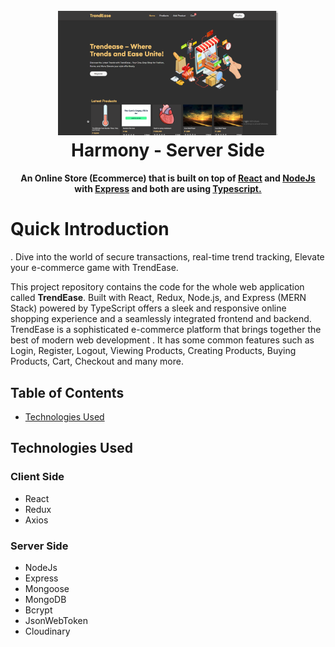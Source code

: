 <h1 align="center">
<br>
<img src="https://raw.githubusercontent.com/NighTzy-Godz/TrendEase/master/client-side/src/assets/img/trendease_home.png" width="70%">
<br>
  Harmony - Server Side
<br>
</h1>

<h4 align="center">An Online Store (Ecommerce) that is built on top of <a href="https://react.dev" target="_blank">React</a> and <a href="https://nodejs.org/en"> NodeJs </a> with <a href="https://expressjs.com">Express</a> and both are using <a href="https://www.typescriptlang.org">Typescript.</a></h4>

# Quick Introduction

. Dive into the world of secure transactions, real-time trend tracking, Elevate your e-commerce game with TrendEase.

This project repository contains the code for the whole web application called **TrendEase**. Built with React, Redux, Node.js, and Express (MERN Stack) powered by TypeScript offers a sleek and responsive online shopping experience and a seamlessly integrated frontend and backend. TrendEase is a sophisticated e-commerce platform that brings together the best of modern web development . It has some common features such as Login, Register, Logout, Viewing Products, Creating Products, Buying Products, Cart, Checkout and many more.

## Table of Contents

- [Technologies Used](#technologies-used)

## Technologies Used

### Client Side

- React
- Redux
- Axios

### Server Side

- NodeJs
- Express
- Mongoose
- MongoDB
- Bcrypt
- JsonWebToken
- Cloudinary

